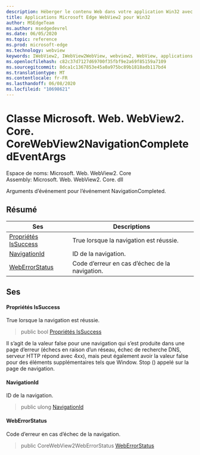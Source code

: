 ```yaml
---
description: Héberger le contenu Web dans votre application Win32 avec le contrôle Microsoft Edge WebView2
title: Applications Microsoft Edge WebView2 pour Win32
author: MSEdgeTeam
ms.author: msedgedevrel
ms.date: 06/05/2020
ms.topic: reference
ms.prod: microsoft-edge
ms.technology: webview
keywords: IWebView2, IWebView2WebView, webview2, WebView, applications Win32, Win32, Edge, ICoreWebView2, ICoreWebView2Controller, contrôle de navigateur, html Edge
ms.openlocfilehash: c82c37d7127d69700f35fbf9e2a69f85159a7109
ms.sourcegitcommit: 8dca1c1367853e45a0a975bc89b1818adb117bd4
ms.translationtype: MT
ms.contentlocale: fr-FR
ms.lasthandoff: 06/08/2020
ms.locfileid: "10698621"
---
```

# Classe Microsoft. Web. WebView2. Core. CoreWebView2NavigationCompletedEventArgs 

Espace de noms: Microsoft. Web. WebView2. Core \
Assembly: Microsoft. Web. WebView2. Core. dll

Arguments d’événement pour l’événement NavigationCompleted.

## Résumé

 Ses                        | Descriptions
--------------------------------|---------------------------------------------
[Propriétés IsSuccess](#issuccess) | True lorsque la navigation est réussie.
[NavigationId](#navigationid) | ID de la navigation.
[WebErrorStatus](#weberrorstatus) | Code d’erreur en cas d’échec de la navigation.

## Ses

#### Propriétés IsSuccess 

True lorsque la navigation est réussie.

> public bool [Propriétés IsSuccess](#issuccess)

Il s’agit de la valeur false pour une navigation qui s’est produite dans une page d’erreur (échecs en raison d’un réseau, échec de recherche DNS, serveur HTTP répond avec 4xx), mais peut également avoir la valeur false pour des éléments supplémentaires tels que Window. Stop () appelé sur la page de navigation.

#### NavigationId 

ID de la navigation.

> public ulong [NavigationId](#navigationid)

#### WebErrorStatus 

Code d’erreur en cas d’échec de la navigation.

> public CoreWebView2WebErrorStatus [WebErrorStatus](#weberrorstatus)

